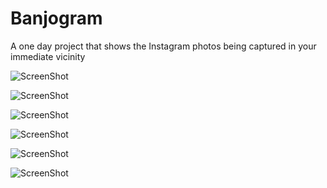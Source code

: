 Banjogram
=========

A one day project that shows the Instagram photos being captured in your immediate vicinity

![ScreenShot](https://github.com/briansoule/Banjogram/raw/master/Screenshots/photo%200.PNG)

![ScreenShot](https://github.com/briansoule/Banjogram/raw/master/Screenshots/photo%201.PNG)

![ScreenShot](https://github.com/briansoule/Banjogram/raw/master/Screenshots/photo%202.PNG)

![ScreenShot](https://github.com/briansoule/Banjogram/raw/master/Screenshots/photo%203.PNG)

![ScreenShot](https://github.com/briansoule/Banjogram/raw/master/Screenshots/photo%206.PNG)

![ScreenShot](https://github.com/briansoule/Banjogram/raw/master/Screenshots/photo%204.PNG)
